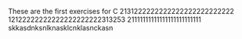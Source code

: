 These are the first exercises for C 
2131222222222222222222222222
12122222222222222222222313253
21111111111111111111111111
skkasdnksnlknasklcnklasnckasn